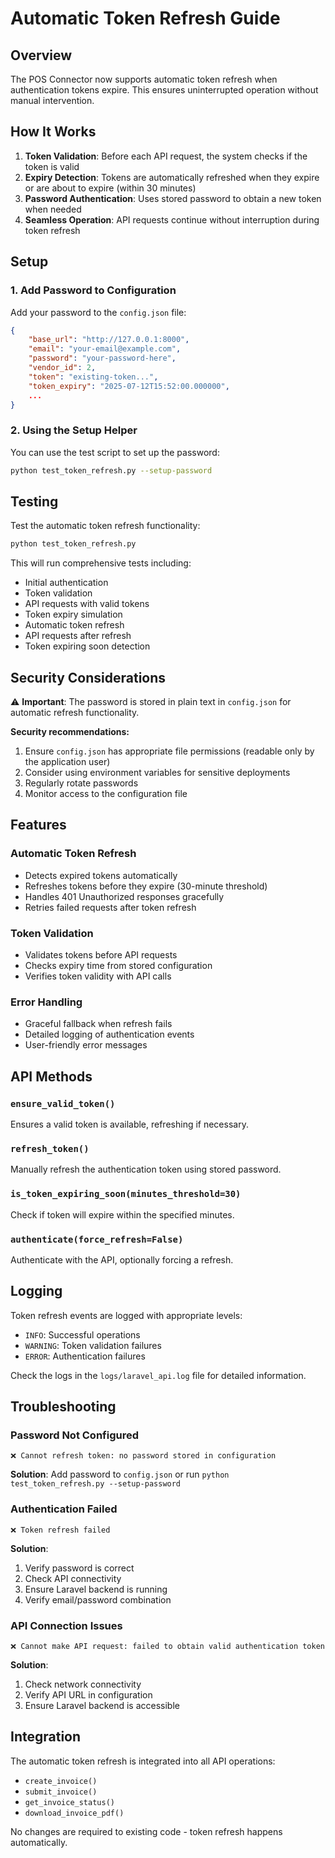 # Automatic Token Refresh Guide

## Overview

The POS Connector now supports automatic token refresh when authentication tokens expire. This ensures uninterrupted operation without manual intervention.

## How It Works

1. **Token Validation**: Before each API request, the system checks if the token is valid
2. **Expiry Detection**: Tokens are automatically refreshed when they expire or are about to expire (within 30 minutes)
3. **Password Authentication**: Uses stored password to obtain a new token when needed
4. **Seamless Operation**: API requests continue without interruption during token refresh

## Setup

### 1. Add Password to Configuration

Add your password to the `config.json` file:

```json
{
    "base_url": "http://127.0.0.1:8000",
    "email": "your-email@example.com",
    "password": "your-password-here",
    "vendor_id": 2,
    "token": "existing-token...",
    "token_expiry": "2025-07-12T15:52:00.000000",
    ...
}
```

### 2. Using the Setup Helper

You can use the test script to set up the password:

```bash
python test_token_refresh.py --setup-password
```

## Testing

Test the automatic token refresh functionality:

```bash
python test_token_refresh.py
```

This will run comprehensive tests including:
- Initial authentication
- Token validation
- API requests with valid tokens
- Token expiry simulation
- Automatic token refresh
- API requests after refresh
- Token expiring soon detection

## Security Considerations

⚠️ **Important**: The password is stored in plain text in `config.json` for automatic refresh functionality.

**Security recommendations:**
1. Ensure `config.json` has appropriate file permissions (readable only by the application user)
2. Consider using environment variables for sensitive deployments
3. Regularly rotate passwords
4. Monitor access to the configuration file

## Features

### Automatic Token Refresh
- Detects expired tokens automatically
- Refreshes tokens before they expire (30-minute threshold)
- Handles 401 Unauthorized responses gracefully
- Retries failed requests after token refresh

### Token Validation
- Validates tokens before API requests
- Checks expiry time from stored configuration
- Verifies token validity with API calls

### Error Handling
- Graceful fallback when refresh fails
- Detailed logging of authentication events
- User-friendly error messages

## API Methods

### `ensure_valid_token()`
Ensures a valid token is available, refreshing if necessary.

### `refresh_token()`
Manually refresh the authentication token using stored password.

### `is_token_expiring_soon(minutes_threshold=30)`
Check if token will expire within the specified minutes.

### `authenticate(force_refresh=False)`
Authenticate with the API, optionally forcing a refresh.

## Logging

Token refresh events are logged with appropriate levels:
- `INFO`: Successful operations
- `WARNING`: Token validation failures
- `ERROR`: Authentication failures

Check the logs in the `logs/laravel_api.log` file for detailed information.

## Troubleshooting

### Password Not Configured
```
❌ Cannot refresh token: no password stored in configuration
```
**Solution**: Add password to `config.json` or run `python test_token_refresh.py --setup-password`

### Authentication Failed
```
❌ Token refresh failed
```
**Solution**: 
1. Verify password is correct
2. Check API connectivity
3. Ensure Laravel backend is running
4. Verify email/password combination

### API Connection Issues
```
❌ Cannot make API request: failed to obtain valid authentication token
```
**Solution**:
1. Check network connectivity
2. Verify API URL in configuration
3. Ensure Laravel backend is accessible

## Integration

The automatic token refresh is integrated into all API operations:
- `create_invoice()`
- `submit_invoice()`
- `get_invoice_status()`
- `download_invoice_pdf()`

No changes are required to existing code - token refresh happens automatically.

